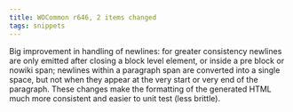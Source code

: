 ```yaml
---
title: WOCommon r646, 2 items changed
tags: snippets
---
```


Big improvement in handling of newlines: for greater consistency newlines are only emitted after closing a block level element, or inside a pre block or nowiki span; newlines within a paragraph span are converted into a single space, but not when they appear at the very start or very end of the paragraph. These changes make the formatting of the generated HTML much more consistent and easier to unit test (less brittle).
